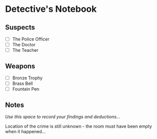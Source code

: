 # Detective's Notebook

## Suspects
- [ ] The Police Officer
- [ ] The Doctor
- [ ] The Teacher

## Weapons
- [ ] Bronze Trophy
- [ ] Brass Bell
- [ ] Fountain Pen

## Notes
*Use this space to record your findings and deductions...*

Location of the crime is still unknown - the room must have been empty when it happened...
